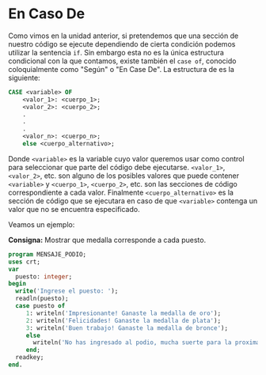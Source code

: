 # En Caso De
Como vimos en la unidad anterior, si pretendemos que una sección de nuestro código se ejecute dependiendo de cierta condición podemos utilizar la sentencia `if`. Sin embargo esta no es la única estructura condicional con la que contamos, existe también el `case of`, conocido coloquialmente como "Según" o "En Case De". La estructura de es la siguiente:
```pascal
CASE <variable> OF
    <valor_1>: <cuerpo_1>;
    <valor_2>: <cuerpo_2>;
    .
    .
    .
    <valor_n>: <cuerpo_n>;
    else <cuerpo_alternativo>;
```
Donde `<variable>` es la variable cuyo valor queremos usar como control para seleccionar que parte del código debe ejecutarse. `<valor_1>`, `<valor_2>`, etc. son alguno de los posibles valores que puede contener `<variable>` y `<cuerpo_1>`, `<cuerpo_2>`, etc. son las secciones de código correspondiente a cada valor. Finalmente `<cuerpo_alternativo>` es la sección de código que se ejecutara en caso de que `<variable>` contenga un valor que no se encuentra especificado.

Veamos un ejemplo:

**Consigna:** Mostrar que medalla corresponde a cada puesto.
```pascal
program MENSAJE_PODIO;
uses crt;
var
  puesto: integer;
begin
  write('Ingrese el puesto: ');
  readln(puesto);
  case puesto of
     1: writeln('Impresionante! Ganaste la medalla de oro');
     2: writeln('Felicidades! Ganaste la medalla de plata');
     3: writeln('Buen trabajo! Ganaste la medalla de bronce');
     else
       writeln('No has ingresado al podio, mucha suerte para la proxima!');
     end;
  readkey;
end.  
```